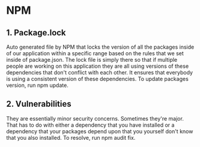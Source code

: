 # NPM

## 1. Package.lock

Auto generated file by NPM that locks the version of all the packages inside of our application within a specific range based on the rules that we set inside of package.json. The lock file is simply there so that if multiple people are working on this application they are all using versions of these dependencies that don't conflict with each other. It ensures that everybody is using a consistent version of these dependencies. To update packages version, run npm update.

## 2. Vulnerabilities

They are essentially minor security concerns. Sometimes they're major. That has to do with either a dependency that you have installed or a dependency that your packages depend upon that you yourself don't know that you also installed. To resolve, run npm audit fix.

